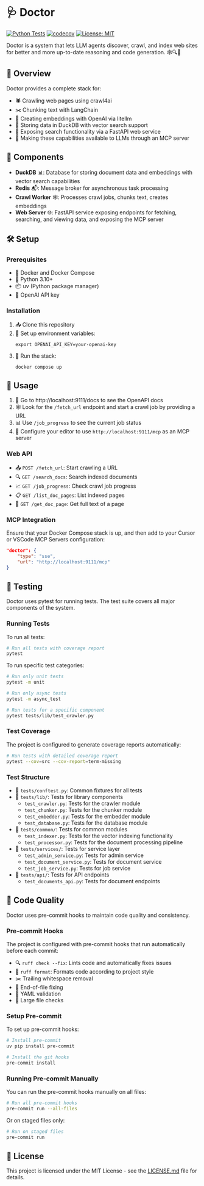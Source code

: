 # 🩺 Doctor
[![Python Tests](https://github.com/sisig-ai/doctor/actions/workflows/pytest.yml/badge.svg)](https://github.com/sisig-ai/doctor/actions/workflows/pytest.yml)
[![codecov](https://codecov.io/gh/sisig-ai/doctor/branch/main/graph/badge.svg)](https://codecov.io/gh/sisig-ai/doctor)
[![License: MIT](https://img.shields.io/badge/License-MIT-yellow.svg)](https://opensource.org/licenses/MIT)

Doctor is a system that lets LLM agents discover, crawl, and index web sites for better and more up-to-date reasoning and code generation. 🕸️🔍🧠

## 🌟 Overview

Doctor provides a complete stack for:
- 🕷️ Crawling web pages using crawl4ai
- ✂️ Chunking text with LangChain
- 🧩 Creating embeddings with OpenAI via litellm
- 💾 Storing data in DuckDB with vector search support
- 🚀 Exposing search functionality via a FastAPI web service
- 🔌 Making these capabilities available to LLMs through an MCP server

## 🧩 Components

- **DuckDB** 📊: Database for storing document data and embeddings with vector search capabilities
- **Redis** 📬: Message broker for asynchronous task processing
- **Crawl Worker** 🕸️: Processes crawl jobs, chunks text, creates embeddings
- **Web Server** 🌐: FastAPI service exposing endpoints for fetching, searching, and viewing data, and exposing the MCP server

## 🛠️ Setup

### Prerequisites

- 🐳 Docker and Docker Compose
- 🐍 Python 3.10+
- 📦 uv (Python package manager)
- 🔑 OpenAI API key

### Installation

1. 📥 Clone this repository
2. 🔐 Set up environment variables:
   ```
   export OPENAI_API_KEY=your-openai-key
   ```
3. 🚀 Run the stack:
   ```
   docker compose up
   ```

## 🚀 Usage

1. 📝 Go to http://localhost:9111/docs to see the OpenAPI docs
2. 🕸️ Look for the `/fetch_url` endpoint and start a crawl job by providing a URL
3. 📊 Use `/job_progress` to see the current job status
4. 🔌 Configure your editor to use `http://localhost:9111/mcp` as an MCP server

### Web API

- 📤 `POST /fetch_url`: Start crawling a URL
- 🔍 `GET /search_docs`: Search indexed documents
- 📈 `GET /job_progress`: Check crawl job progress
- 📋 `GET /list_doc_pages`: List indexed pages
- 📄 `GET /get_doc_page`: Get full text of a page

### MCP Integration

Ensure that your Docker Compose stack is up, and then add to your Cursor or VSCode MCP Servers configuration:

```json
"doctor": {
    "type": "sse",
    "url": "http://localhost:9111/mcp"
}
```

## 🧪 Testing

Doctor uses pytest for running tests. The test suite covers all major components of the system.

### Running Tests

To run all tests:

```bash
# Run all tests with coverage report
pytest
```

To run specific test categories:

```bash
# Run only unit tests
pytest -m unit

# Run only async tests
pytest -m async_test

# Run tests for a specific component
pytest tests/lib/test_crawler.py
```

### Test Coverage

The project is configured to generate coverage reports automatically:

```bash
# Run tests with detailed coverage report
pytest --cov=src --cov-report=term-missing
```

### Test Structure

- 📁 `tests/conftest.py`: Common fixtures for all tests
- 📁 `tests/lib/`: Tests for library components
  - `test_crawler.py`: Tests for the crawler module
  - `test_chunker.py`: Tests for the chunker module
  - `test_embedder.py`: Tests for the embedder module
  - `test_database.py`: Tests for the database module
- 📁 `tests/common/`: Tests for common modules
  - `test_indexer.py`: Tests for the vector indexing functionality
  - `test_processor.py`: Tests for the document processing pipeline
- 📁 `tests/services/`: Tests for service layer
  - `test_admin_service.py`: Tests for admin service
  - `test_document_service.py`: Tests for document service
  - `test_job_service.py`: Tests for job service
- 📁 `tests/api/`: Tests for API endpoints
  - `test_documents_api.py`: Tests for document endpoints

## 🧹 Code Quality

Doctor uses pre-commit hooks to maintain code quality and consistency.

### Pre-commit Hooks

The project is configured with pre-commit hooks that run automatically before each commit:

- 🔍 `ruff check --fix`: Lints code and automatically fixes issues
- 🎨 `ruff format`: Formats code according to project style
- ✂️ Trailing whitespace removal
- 📝 End-of-file fixing
- 🔎 YAML validation
- 📏 Large file checks

### Setup Pre-commit

To set up pre-commit hooks:

```bash
# Install pre-commit
uv pip install pre-commit

# Install the git hooks
pre-commit install
```

### Running Pre-commit Manually

You can run the pre-commit hooks manually on all files:

```bash
# Run all pre-commit hooks
pre-commit run --all-files
```

Or on staged files only:

```bash
# Run on staged files
pre-commit run
```

## 📜 License

This project is licensed under the MIT License - see the [LICENSE.md](LICENSE.md) file for details.
